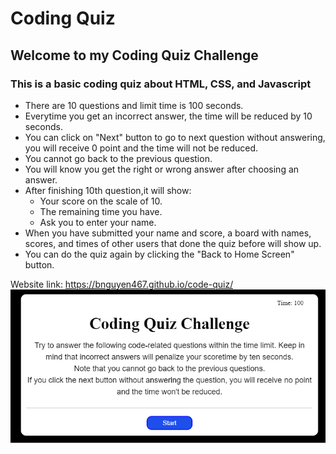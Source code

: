 # Coding Quiz
## Welcome to my Coding Quiz Challenge

### This is a basic coding quiz about HTML, CSS, and Javascript
- There are 10 questions and limit time is 100 seconds.
- Everytime you get an incorrect answer, the time will be reduced by 10 seconds.
- You can click on "Next" button to go to next question without answering, you will receive 0 point and the time will not be reduced. 
- You cannot go back to the previous question.
- You will know you get the right or wrong answer after choosing an answer.
- After finishing 10th question,it will show: 
  - Your score on the scale of 10.
  - The remaining time you have.
  - Ask you to enter your name.
- When you have submitted your name and score, a board with names, scores, and times of other users that done the quiz before will show up.
- You can do the quiz again by clicking the "Back to Home Screen" button.

Website link: https://bnguyen467.github.io/code-quiz/
![alt text](https://github.com/bnguyen467/code-quiz/blob/master/assets/images/homescreen.png)
